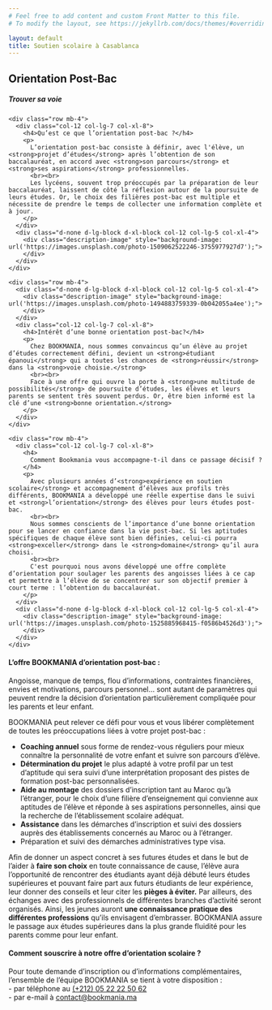 ```yaml
---
# Feel free to add content and custom Front Matter to this file.
# To modify the layout, see https://jekyllrb.com/docs/themes/#overriding-theme-defaults

layout: default
title: Soutien scolaire à Casablanca
---
```

<main id="orientation-scolaire">

  <section class="container mt-5 pt-5 pb-4">
    <div class="mt-4">
      <h1 class="font-weight-normal">
        <strong>Orientation Post-Bac</strong>
      </h1>
    </div>
    <h5 class="pb-4">
      <strong>Trouver sa voie</strong>
    </h5>

    <div class="row mb-4">
      <div class="col-12 col-lg-7 col-xl-8">
        <h4>Qu’est ce que l’orientation post-bac ?</h4>
        <p>
          L’orientation post-bac consiste à définir, avec l'élève, un <strong>projet d’études</strong> après l’obtention de son baccalauréat, en accord avec <strong>son parcours</strong> et <strong>ses aspirations</strong> professionnelles.
          <br><br>
          Les lycéens, souvent trop préoccupés par la préparation de leur baccalauréat, laissent de côté la réflexion autour de la poursuite de leurs études. Or, le choix des filières post-bac est multiple et nécessite de prendre le temps de collecter une information complète et à jour.
        </p>
      </div>
      <div class="d-none d-lg-block d-xl-block col-12 col-lg-5 col-xl-4">
        <div class="description-image" style="background-image: url('https://images.unsplash.com/photo-1509062522246-3755977927d7');">
        </div>
      </div>
    </div>

    <div class="row mb-4">
      <div class="d-none d-lg-block d-xl-block col-12 col-lg-5 col-xl-4">
        <div class="description-image" style="background-image: url('https://images.unsplash.com/photo-1494883759339-0b042055a4ee');">
        </div>
      </div>
      <div class="col-12 col-lg-7 col-xl-8">
        <h4>Intérêt d’une bonne orientation post-bac?</h4>
        <p>
          Chez BOOKMANIA, nous sommes convaincus qu’un élève au projet d’études correctement défini, devient un <strong>étudiant épanoui</strong> qui a toutes les chances de <strong>réussir</strong> dans la <strong>voie choisie.</strong>
          <br><br>
          Face à une offre qui ouvre la porte à <strong>une multitude de possibilités</strong> de poursuite d’études, les élèves et leurs parents se sentent très souvent perdus. Or, être bien informé est la clé d’une <strong>bonne orientation.</strong>
        </p>
      </div>
    </div>

    <div class="row mb-4">
      <div class="col-12 col-lg-7 col-xl-8">
        <h4>
          Comment Bookmania vous accompagne-t-il dans ce passage décisif ?
        </h4>
        <p>
          Avec plusieurs années d’<strong>expérience en soutien scolaire</strong> et accompagnement d’élèves aux profils très différents, BOOKMANIA a développé une réelle expertise dans le suivi et <strong>l’orientation</strong> des élèves pour leurs études post-bac.
          <br><br>
          Nous sommes conscients de l’importance d’une bonne orientation pour se lancer en confiance dans la vie post-bac. Si les aptitudes spécifiques de chaque élève sont bien définies, celui-ci pourra <strong>exceller</strong> dans le <strong>domaine</strong> qu’il aura choisi.
          <br><br>
          C'est pourquoi nous avons développé une offre complète d’orientation pour soulager les parents des angoisses liées à ce cap et permettre à l’élève de se concentrer sur son objectif premier à court terme : l’obtention du baccalauréat.
        </p>
      </div>
      <div class="d-none d-lg-block d-xl-block col-12 col-lg-5 col-xl-4">
        <div class="description-image" style="background-image: url('https://images.unsplash.com/photo-1525885968415-f0586b4526d3');">
        </div>
      </div>
    </div>

  </section>

  <section class="py-5 blue-grey lighten-5">
    <div class="container" data-aos="fade-up">
      <h4 class="font-weight-normal mb-3">
        <strong>L’offre BOOKMANIA d’orientation post-bac :</strong>
      </h4>
      <p>
        Angoisse, manque de temps, flou d’informations, contraintes financières, envies et motivations, parcours personnel… sont autant de paramètres qui peuvent rendre la décision d’orientation particulièrement compliquée pour les parents et leur enfant.
      </p>
      <p>
        BOOKMANIA peut relever ce défi pour vous et vous libérer complètement de toutes les préoccupations liées à votre projet post-bac :
      </p>
      <ul>
        <li>
          <strong class="font-weight-bold">Coaching annuel</strong> sous forme de rendez-vous réguliers pour mieux connaître la personnalité de votre enfant et suivre son parcours d’élève.
        </li>
        <li>
          <strong class="font-weight-bold">Détermination du projet</strong> le plus adapté à votre profil par un test d’aptitude qui sera suivi d’une interprétation proposant des pistes de formation post-bac personnalisées.
        </li>
        <li>
          <strong class="font-weight-bold">Aide au montage</strong> des dossiers d’inscription tant au Maroc qu’à l’étranger, pour le choix d’une filière d’enseignement qui convienne aux aptitudes de l’élève et réponde à ses aspirations personnelles, ainsi que la recherche de l’établissement scolaire adéquat.
        </li>
        <li>
          <strong class="font-weight-bold">Assistance</strong> dans les démarches d’inscription et suivi des dossiers auprès des établissements concernés au Maroc ou à l’étranger.
        </li>
        <li>
          Préparation et suivi des démarches administratives type visa.
        </li>
      </ul>
      <p>
        Afin de donner un aspect concret à ses futures études et dans le but de l’aider à <strong>faire son choix</strong> en toute connaissance de cause, l’élève aura l’opportunité de rencontrer des étudiants ayant déjà débuté leurs études supérieures et pouvant faire part aux futurs étudiants de leur expérience, leur donner des conseils et leur citer les <strong>pièges à éviter.</strong>
        Par ailleurs, des échanges avec des professionnels de différentes branches d’activité seront organisés. Ainsi, les jeunes auront <strong>une connaissance pratique des différentes professions</strong> qu’ils envisagent d’embrasser. BOOKMANIA assure le passage aux études supérieures dans la plus grande fluidité pour les parents comme pour leur enfant.
      </p>
      <h4 class="font-weight-normal mb-3 mt-5">
        <strong>
          Comment souscrire à notre offre d’orientation scolaire ?
        </strong>
      </h4>
      <p>
        Pour toute demande d’inscription ou d’informations complémentaires,
        l’ensemble de l’équipe BOOKMANIA se tient à votre disposition :
        <br>- par téléphone au
        <a href="tel:+2120522225062">(+212) 05 22 22 50 62</a>
        <br>- par e-mail à
        <a href="mailto:contact@bookmania.ma">contact@bookmania.ma</a>
      </p>
    </div>
  </section>

</main>

